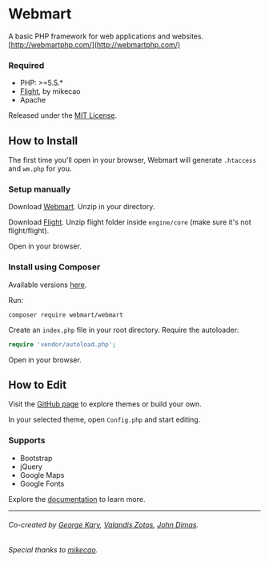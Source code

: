 # Webmart

A basic PHP framework for web applications and websites. [http://webmartphp.com/](http://webmartphp.com/)

### Required

- PHP: >=5.5.*
- [Flight](https://github.com/mikecao/flight/), by mikecao
- Apache

Released under the [MIT License](https://github.com/Webmart/webmart/blob/master/LICENSE.md).

## How to Install

The first time you'll open in your browser, Webmart will generate `.htaccess` and `wm.php` for you.

### Setup manually

Download [Webmart](https://github.com/webmart/webmart/archive/master.zip). Unzip in your directory.

Download [Flight](https://github.com/mikecao/flight/archive/master.zip). Unzip flight folder inside `engine/core` (make sure it's not flight/flight).

Open in your browser.

### Install using Composer

Available versions [here](https://packagist.org/packages/webmart/webmart).

Run:

```
composer require webmart/webmart
```

Create an `index.php` file in your root directory. Require the autoloader:

```php
require 'vendor/autoload.php';
```

Open in your browser.

## How to Edit

Visit the [GitHub page](https://github.com/Webmart/) to explore themes or build your own.

In your selected theme, open `Config.php` and start editing.

### Supports

- Bootstrap
- jQuery
- Google Maps
- Google Fonts

Explore the [documentation](http://webmartphp.com/) to learn more.

---

###### Co-created by [George Kary](http://georgekary.com/), [Valandis Zotos](https://github.com/BalzoT), [John Dimas](https://github.com/jdimas87).
###### Special thanks to [mikecao](https://github.com/mikecao).
